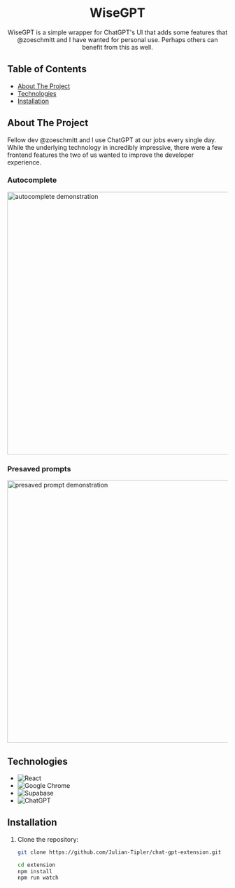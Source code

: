 <h1 align="center">WiseGPT</h1>
<p align="center">
WiseGPT is a simple wrapper for ChatGPT's UI that adds some features that @zoeschmitt and I have wanted for personal use. Perhaps others can benefit from this as well.
</p>

## Table of Contents

- [About The Project](#about-the-project)
- [Technologies](#technologies)
- [Installation](#installation)

## About The Project

Fellow dev @zoeschmitt and I use ChatGPT at our jobs every single day. While the underlying technology in incredibly impressive, there were a few frontend features the two of us wanted to improve the developer experience. 

### Autocomplete  
  <img src="https://github.com/Julian-Tipler/chat-gpt-extension/assets/59591817/9e81db22-2ad8-4300-94f3-b92bb9f35249" alt="autocomplete demonstration" width="600" />

### Presaved prompts  
  <img src="https://github.com/Julian-Tipler/chat-gpt-extension/assets/59591817/58c014f8-d555-4d19-a7e8-e57900049eea" alt="presaved prompt demonstration" width="600" />

## Technologies
* ![React](https://img.shields.io/badge/react-%2320232a.svg?style=for-the-badge&logo=react&logoColor=%2361DAFB)
* ![Google Chrome](https://img.shields.io/badge/Google%20Chrome-4285F4?style=for-the-badge&logo=GoogleChrome&logoColor=white)
* ![Supabase](https://img.shields.io/badge/Supabase-3ECF8E?style=for-the-badge&logo=supabase&logoColor=white)
* ![ChatGPT](https://img.shields.io/badge/chatGPT-74aa9c?style=for-the-badge&logo=openai&logoColor=white)
  
## Installation

1. Clone the repository:

   ```bash
   git clone https://github.com/Julian-Tipler/chat-gpt-extension.git

   cd extension
   npm install
   npm run watch

   ```
